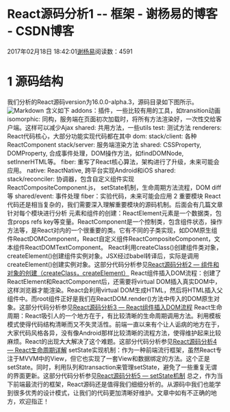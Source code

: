 
# React源码分析1 -- 框架 - 谢杨易的博客 - CSDN博客

2017年02月18日 18:42:01[谢杨易](https://me.csdn.net/u013510838)阅读数：4591



# 1 源码结构
我们分析的React源码version为16.0.0-alpha.3，源码目录如下图所示。
![Markdown](http://p1.bqimg.com/573600/b0eab78afb186c88.png)
含义如下
addons：插件，一些比较有用的工具，如transition动画
isomorphic: 同构，服务端在页面初次加载时，将所有方法渲染好，一次性交给客户端。这样可以减少Ajax
shared: 共用方法，一些utils
test: 测试方法
renderers: React代码核心，大部分功能实现代码都在其中
dom:
stack/client: 各种ReactComponent
stack/server: 服务端渲染方法
shared: CSSProperty, DOMProperty, 合成事件处理，DOM操作方法，如findDOMNode, setInnerHTML等。
fiber: 重写了React核心算法，架构进行了升级，未来可能会应用。
native: ReactNative, 跨平台实现Android和iOS
shared:
stack/reconciler: 协调器，包含自定义组件实现ReactCompositeComponent.js， setState机制，生命周期方法流程，DOM diff等
shared/event: 事件处理
fiber：实验代码，未来可能会应用
2 重要模块
React代码还是相当复杂的，我们需要深入理解重要模块的源码机制。后面会有几篇文章针对每个模块进行分析
元素和组件的创建：ReactElement元素是一个数据类，包含props refs key等变量。ReactComponent是一个控制类，包含组件状态，操作方法等，是React对内的一个很重要的类。它有不同的子类实现，如DOM原生组件ReactDOMComponent，React自定义组件ReactCompositeComponent，文本组件ReactDOMTextComponent。
React利用createClass()创建组件类对象，createElement()创建组件实例对象。JSX经过babel转译后，实际是调用createElement()创建实例对象。这部分代码分析参见[React源码分析2 — 组件和对象的创建（createClass，createElement）](http://blog.csdn.net/u013510838/article/details/55669769)
React组件插入DOM流程：创建了ReactElement和ReactComponent后，还需要将virtual DOM插入真实DOM中，这样浏览器才能渲染。React会利用virtual DOM生成HTML，然后将HTML插入父组件中。而root组件正好是我们在ReactDOM.render()方法中传入的DOM原生对象。这部分代码分析参见[React源码分析3 — React组件插入DOM流程](http://blog.csdn.net/u013510838/article/details/56677451)
React生命周期：React吸引人的一个地方在于，有比较清晰的生命周期调用方法。利用模板模式使得代码结构清晰而又不失灵活性。前端一直以来有个让人诟病的地方在于，大家代码风格各异，没有像Android那样比较清晰的流程方法，使得维护起来比较麻烦。React的出现大大解决了这个难题。这部分代码分析参见[React源码分析4 — React生命周期详解](http://blog.csdn.net/u013510838/article/details/58070092)
setState实现机制：作为一种前端流行框架，虽然React专注于MVVM中的View，但它也实现了一套View和数据绑定的方法。这个正是setState。同时，利用队列和transaction来管理setState，避免了一些重复无谓的界面更新。这部分代码分析参见[React源码分析5 — setState机制](http://blog.csdn.net/u013510838/article/details/59486772)
总之，作为当下前端最流行的框架，React源码还是值得我们细细分析的。从源码中我们也能学到很多优秀的设计模式，让我们的代码更加清晰好维护。文章中如有不正确的地方，欢迎指正！

